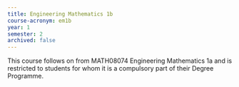 ```yaml
---
title: Engineering Mathematics 1b
course-acronym: em1b
year: 1
semester: 2
archived: false
---
```


This course follows on from MATH08074 Engineering Mathematics 1a and is restricted to students for whom it is a compulsory part of their Degree Programme.